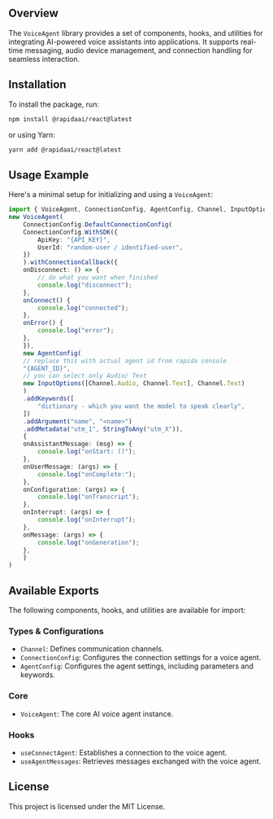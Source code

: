 ## Overview

The `VoiceAgent` library provides a set of components, hooks, and utilities for integrating AI-powered voice assistants into applications. It supports real-time messaging, audio device management, and connection handling for seamless interaction.

## Installation

To install the package, run:

```sh
npm install @rapidaai/react@latest
```

or using Yarn:

```sh
yarn add @rapidaai/react@latest
```

## Usage Example

Here's a minimal setup for initializing and using a `VoiceAgent`:

```ts 
import { VoiceAgent, ConnectionConfig, AgentConfig, Channel, InputOptions } from "@rapidaai/react";
new VoiceAgent(
    ConnectionConfig.DefaultConnectionConfig(
    ConnectionConfig.WithSDK({
        ApiKey: "{API_KEY}",
        UserId: "random-user / identified-user",
    })
    ).withConnectionCallback({
    onDisconnect: () => {
        // do what you want when finished
        console.log("disconnect");
    },
    onConnect() {
        console.log("connected");
    },
    onError() {
        console.log("error");
    },
    }),
    new AgentConfig(
    // replace this with actual agent id from rapida console
    "{AGENT_ID}",
    // you can select only Audio/ Text
    new InputOptions([Channel.Audio, Channel.Text], Channel.Text)
    )
    .addKeywords([
        "dictionary - which you want the model to speak clearly",
    ])
    .addArgument("name", "<name>")
    .addMetadata("utm_1", StringToAny("utm_X")),
    {
    onAssistantMessage: (msg) => {
        console.log("onStart: ()");
    },
    onUserMessage: (args) => {
        console.log("onComplete:");
    },
    onConfiguration: (args) => {
        console.log("onTranscript");
    },
    onInterrupt: (args) => {
        console.log("onInterrupt");
    },
    onMessage: (args) => {
        console.log("onGeneration");
    },
    }
)
```

## Available Exports

The following components, hooks, and utilities are available for import:

### Types & Configurations

- `Channel`: Defines communication channels.
- `ConnectionConfig`: Configures the connection settings for a voice agent.
- `AgentConfig`: Configures the agent settings, including parameters and keywords.

### Core

- `VoiceAgent`: The core AI voice agent instance.

### Hooks 

- `useConnectAgent`: Establishes a connection to the voice agent.
- `useAgentMessages`: Retrieves messages exchanged with the voice agent.

## License

This project is licensed under the MIT License.